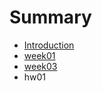 # Summary

* [Introduction](README.md)
* [week01](week01/week01.md)
* [week03](week03/week03.md)
* hw01

